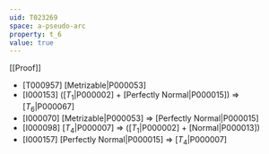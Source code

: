 ```yaml
---
uid: T023269
space: a-pseudo-arc
property: t_6
value: true
---
```

[[Proof]]

* [T000957] [Metrizable|P000053]
* [I000153] ([$T_1$|P000002] + [Perfectly Normal|P000015]) => [$T_6$|P000067]
* [I000070] [Metrizable|P000053] => [Perfectly Normal|P000015]
* [I000098] [$T_4$|P000007] => ([$T_1$|P000002] + [Normal|P000013])
* [I000157] [Perfectly Normal|P000015] => [$T_4$|P000007]

